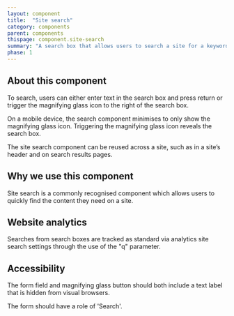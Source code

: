 ```yaml
---
layout: component
title:  "Site search"
category: components
parent: components
thispage: component.site-search
summary: "A search box that allows users to search a site for a keyword or phrase."
phase: 1
---
```


## About this component

To search, users can either enter text in the search box and press return or trigger the magnifying glass icon to the right of the search box.

On a mobile device, the search component minimises to only show the magnifying glass icon. Triggering the magnifying glass icon reveals the search box.

The site search component can be reused across a site, such as in a site’s header and on search results pages.

## Why we use this component

Site search is a commonly recognised component which allows users to quickly find the content they need on a site.


## Website analytics

Searches from search boxes are tracked as standard via analytics site search settings through the use of the "q" parameter.

## Accessibility

The form field and magnifying glass button should both include a text label that is hidden from visual browsers.  

The form should have a role of 'Search'.

